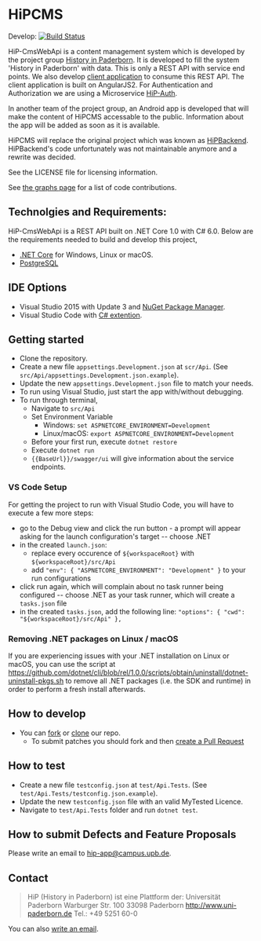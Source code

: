 HiPCMS
======
Develop: [![Build Status](https://travis-ci.org/HiP-App/HiP-CmsWebApi.svg?branch=develop)](https://travis-ci.org/HiP-App/HiP-CmsWebApi/)

HiP-CmsWebApi is a content management system which is developed by the project group [History in 
Paderborn](http://is.uni-paderborn.de/fachgebiete/fg-engels/lehre/ss15/hip-app/pg-hip-app.html).
It is developed to fill the system 'History in Paderborn' with data. This is only a REST API with service end points. We 
also develop [client application](https://github.com/HiP-App/HiP-CmsAngularApp) to consume this REST API. The client application is built on AngularJS2. For Authentication and Authorization we are using a Microservice [HiP-Auth](https://github.com/HiP-App/HiP-Auth).

In another team of the project group, an Android app is developed that will 
make the content of HiPCMS accessable to the public. Information about the app 
will be added as soon as it is available.

HiPCMS will replace the original project which was known as [HiPBackend](https://hip.upb.de/).
HiPBackend's code unfortunately was not maintainable anymore and a rewrite was decided. 

See the LICENSE file for licensing information.

See [the graphs page](https://github.com/HiP-App/HiP-CmsWebApi/graphs/contributors) 
for a list of code contributions.

## Technolgies and Requirements:
HiP-CmsWebApi is a REST API built on .NET Core 1.0 with C# 6.0. Below are the requirements needed to build and develop this project,
 * [.NET Core](https://www.microsoft.com/net/core#windows) for Windows, Linux or macOS.
 * [PostgreSQL](http://www.postgresql.org/download/)
 
## IDE Options
 * Visual Studio 2015 with Update 3 and [NuGet Package Manager](https://www.nuget.org/). 
 * Visual Studio Code with [C# extention](https://marketplace.visualstudio.com/items?itemName=ms-vscode.csharp).

## Getting started

 * Clone the repository.
 * Create a new file `appsettings.Development.json` at `scr/Api`. (See `src/Api/appsettings.Development.json.example`).
 * Update the new `appsettings.Development.json` file to match your needs.
 * To run using Visual Studio, just start the app with/without debugging.
 * To run through terminal,
   * Navigate to `src/Api`
   * Set Environment Variable 
		* Windows: `set ASPNETCORE_ENVIRONMENT=Development`
		* Linux/macOS: `export ASPNETCORE_ENVIRONMENT=Development`
   * Before your first run, execute `dotnet restore`
   * Execute `dotnet run`
   * `{{BaseUrl}}/swagger/ui` will give information about the service endpoints.

### VS Code Setup

For getting the project to run with Visual Studio Code, you will have to execute a few more steps:

 * go to the Debug view and click the run button - a prompt will appear asking for the launch configuration's target -- choose .NET
 * in the created `launch.json`:
   * replace every occurence of `${workspaceRoot}` with `${workspaceRoot}/src/Api`
   * add `"env": { "ASPNETCORE_ENVIRONMENT": "Development" }` to your run configurations
 * click run again, which will complain about no task runner being configured -- choose .NET as your task runner, which will create a `tasks.json` file
 * in the created `tasks.json`, add the following line: `"options": { "cwd": "${workspaceRoot}/src/Api" },`

### Removing .NET packages on Linux / macOS

If you are experiencing issues with your .NET installation on Linux or macOS, you can use the script at https://github.com/dotnet/cli/blob/rel/1.0.0/scripts/obtain/uninstall/dotnet-uninstall-pkgs.sh to remove all .NET packages (i.e. the SDK and runtime) in order to perform a fresh install afterwards.

## How to develop

 * You can [fork](https://help.github.com/articles/fork-a-repo/) or [clone](https://help.github.com/articles/cloning-a-repository/) our repo.
   * To submit patches you should fork and then [create a Pull Request](https://help.github.com/articles/using-pull-requests/)
  
## How to test

 * Create a new file `testconfig.json` at `test/Api.Tests`. (See `test/Api.Tests/testconfig.json.example`).
 * Update the new `testconfig.json` file with an valid MyTested Licence.
 * Navigate to `test/Api.Tests` folder and run `dotnet test`.


## How to submit Defects and Feature Proposals

Please write an email to [hip-app@campus.upb.de](mailto:hip-app@campus.upb.de).

## Contact

> HiP (History in Paderborn) ist eine Plattform der:
> Universität Paderborn
> Warburger Str. 100
> 33098 Paderborn
> http://www.uni-paderborn.de
> Tel.: +49 5251 60-0

You can also [write an email](mailto:hip-app@campus.upb.de).
